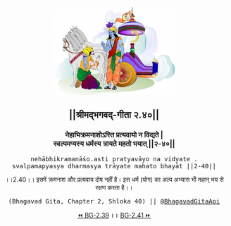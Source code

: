 <center><img src="../../asset/BG.png" alt="#API #bhagavadgitaapi #slok #nodejs #js #api #gitaapi #krishna #hinduism #vedic #ISKCON #shreemadbhagavadgita #technology"/>
<h2>||श्रीमद्‍भगवद्‍-गीता २.४०||</h2>
<h3>नेहाभिक्रमनाशोऽस्ति प्रत्यवायो न विद्यते |<br/>स्वल्पमप्यस्य धर्मस्य त्रायते महतो भयात् ||२-४०||</h3>
<pre>nehābhikramanāśo.asti pratyavāyo na vidyate .<br/>svalpamapyasya dharmasya trāyate mahato bhayāt ||2-40||</pre>
<p>।।2.40।। इसमें क्रमनाश और प्रत्यवाय दोष नहीं है। इस धर्म (योग) का अल्प अभ्यास भी महान् भय से रक्षण करता है।।</p>
<pre>(Bhagavad Gita, Chapter 2, Shloka 40) || <a href="https://twitter.com/bhagavadgitaapi">@BhagavadGitaApi</a></pre><a href="../../2/39">⏪  BG-2.39</a><b>        ।।        </b><a href="../../2/41">BG-2.41  ⏩</a></center>